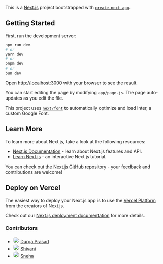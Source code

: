This is a [Next.js](https://nextjs.org/) project bootstrapped with [`create-next-app`](https://github.com/vercel/next.js/tree/canary/packages/create-next-app).

## Getting Started

First, run the development server:

```bash
npm run dev
# or
yarn dev
# or
pnpm dev
# or
bun dev
```

Open [http://localhost:3000](http://localhost:3000) with your browser to see the result.

You can start editing the page by modifying `app/page.js`. The page auto-updates as you edit the file.

This project uses [`next/font`](https://nextjs.org/docs/basic-features/font-optimization) to automatically optimize and load Inter, a custom Google Font.

## Learn More

To learn more about Next.js, take a look at the following resources:

- [Next.js Documentation](https://nextjs.org/docs) - learn about Next.js features and API.
- [Learn Next.js](https://nextjs.org/learn) - an interactive Next.js tutorial.

You can check out [the Next.js GitHub repository](https://github.com/vercel/next.js/) - your feedback and contributions are welcome!

## Deploy on Vercel

The easiest way to deploy your Next.js app is to use the [Vercel Platform](https://vercel.com/new?utm_medium=default-template&filter=next.js&utm_source=create-next-app&utm_campaign=create-next-app-readme) from the creators of Next.js.

Check out our [Next.js deployment documentation](https://nextjs.org/docs/deployment) for more details.
### Contributors

- <img src="https://github.com/Durga200422.png" alt="Narapureddy Durga Prasad" width="20" height="20" style="border-radius: 50%;"> [Durga Prasad](https://github.com/Durga200422)
- <img src="https://github.com/Shivani-Sharma-23.png" alt="Shivani Sharma" width="20" height="20" style="border-radius: 50%;"> [Shivani](https://github.com/Shivani-Sharma-23)
- <img src="https://github.com/sneha-4-22.png" alt="Shivani Sharma" width="20" height="20" style="border-radius: 50%;"> [Sneha](https://github.com/sneha-4-22)

